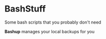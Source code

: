 # BashStuff
Some bash scripts that you probably don't need

**Bashup** manages your local backups for you

